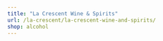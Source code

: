 ```yaml
---
title: "La Crescent Wine & Spirits"
url: /la-crescent/la-crescent-wine-and-spirits/
shop: alcohol
---
```

